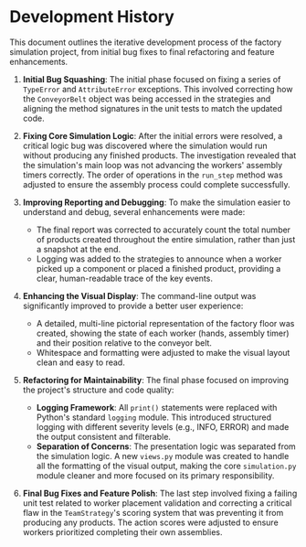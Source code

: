 # Development History

This document outlines the iterative development process of the factory simulation project, from initial bug fixes to final refactoring and feature enhancements.

1.  **Initial Bug Squashing**: The initial phase focused on fixing a series of `TypeError` and `AttributeError` exceptions. This involved correcting how the `ConveyorBelt` object was being accessed in the strategies and aligning the method signatures in the unit tests to match the updated code.

2.  **Fixing Core Simulation Logic**: After the initial errors were resolved, a critical logic bug was discovered where the simulation would run without producing any finished products. The investigation revealed that the simulation's main loop was not advancing the workers' assembly timers correctly. The order of operations in the `run_step` method was adjusted to ensure the assembly process could complete successfully.

3.  **Improving Reporting and Debugging**: To make the simulation easier to understand and debug, several enhancements were made:
    *   The final report was corrected to accurately count the total number of products created throughout the entire simulation, rather than just a snapshot at the end.
    *   Logging was added to the strategies to announce when a worker picked up a component or placed a finished product, providing a clear, human-readable trace of the key events.

4.  **Enhancing the Visual Display**: The command-line output was significantly improved to provide a better user experience:
    *   A detailed, multi-line pictorial representation of the factory floor was created, showing the state of each worker (hands, assembly timer) and their position relative to the conveyor belt.
    *   Whitespace and formatting were adjusted to make the visual layout clean and easy to read.

5.  **Refactoring for Maintainability**: The final phase focused on improving the project's structure and code quality:
    *   **Logging Framework**: All `print()` statements were replaced with Python's standard `logging` module. This introduced structured logging with different severity levels (e.g., INFO, ERROR) and made the output consistent and filterable.
    *   **Separation of Concerns**: The presentation logic was separated from the simulation logic. A new `views.py` module was created to handle all the formatting of the visual output, making the core `simulation.py` module cleaner and more focused on its primary responsibility.

6.  **Final Bug Fixes and Feature Polish**: The last step involved fixing a failing unit test related to worker placement validation and correcting a critical flaw in the `TeamStrategy`'s scoring system that was preventing it from producing any products. The action scores were adjusted to ensure workers prioritized completing their own assemblies.
